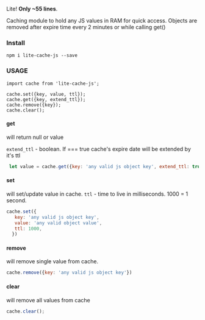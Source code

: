 Lite! **Only ~55 lines**.
 
Caching module to hold any JS values in RAM for quick access.
Objects are removed after expire time every 2 minutes or while calling get()

### Install

```
npm i lite-cache-js --save
```

### USAGE

```
import cache from 'lite-cache-js';

cache.set({key, value, ttl});
cache.get({key, extend_ttl});
cache.remove({key});
cache.clear();
```

#### get
will return null or value

`extend_ttl` - boolean. If === true cache's expire date will be extended by it's ttl

```javascript
 let value = cache.get({key: 'any valid js object key', extend_ttl: true});
```

#### set
will set/update value in cache. `ttl` - time to live in milliseconds. 1000 = 1 second.

```javascript
cache.set({
   key: 'any valid js object key',
   value: 'any valid object value',
   ttl: 1000,
  })
  ```  

#### remove
will remove single value from cache.

```javascript
cache.remove({key: 'any valid js object key'})
  ```

#### clear
will remove all values from cache

```javascript
cache.clear();
```
